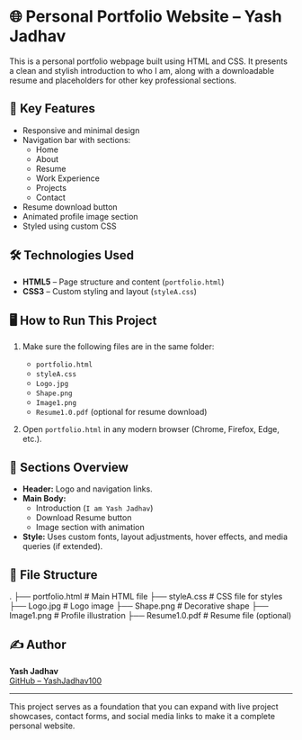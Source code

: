 # 🌐 Personal Portfolio Website – Yash Jadhav

This is a personal portfolio webpage built using HTML and CSS. It presents a clean and stylish introduction to who I am, along with a downloadable resume and placeholders for other key professional sections.

## 📌 Key Features

- Responsive and minimal design
- Navigation bar with sections:
  - Home
  - About
  - Resume
  - Work Experience
  - Projects
  - Contact
- Resume download button
- Animated profile image section
- Styled using custom CSS

## 🛠️ Technologies Used

- **HTML5** – Page structure and content (`portfolio.html`)
- **CSS3** – Custom styling and layout (`styleA.css`)

## 🖥️ How to Run This Project

1. Make sure the following files are in the same folder:
   - `portfolio.html`
   - `styleA.css`
   - `Logo.jpg`
   - `Shape.png`
   - `Image1.png`
   - `Resume1.0.pdf` (optional for resume download)

2. Open `portfolio.html` in any modern browser (Chrome, Firefox, Edge, etc.).

## 💼 Sections Overview

- **Header:** Logo and navigation links.
- **Main Body:**
  - Introduction (`I am Yash Jadhav`)
  - Download Resume button
  - Image section with animation
- **Style:** Uses custom fonts, layout adjustments, hover effects, and media queries (if extended).

## 📂 File Structure

.
├── portfolio.html # Main HTML file
├── styleA.css # CSS file for styles
├── Logo.jpg # Logo image
├── Shape.png # Decorative shape
├── Image1.png # Profile illustration
├── Resume1.0.pdf # Resume file (optional)


## ✍️ Author

**Yash Jadhav**  
[GitHub – YashJadhav100](https://github.com/YashJadhav100)

---

This project serves as a foundation that you can expand with live project showcases, contact forms, and social media links to make it a complete personal website.
